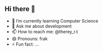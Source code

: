 ## Hi there 👋
<!--
**AnonynFranck/AnonynFranck** is a ✨ _special_ ✨ repository because its `README.md` (this file) appears on your GitHub profile.
- 🔭 I’m currently working on ...
-->
- 🌱 I’m currently learning Computer Science
- 💬 Ask me about development
- 📫 How to reach me: @therey_r.t
- 😄 Pronouns: frak
- ⚡ Fun fact: ...
